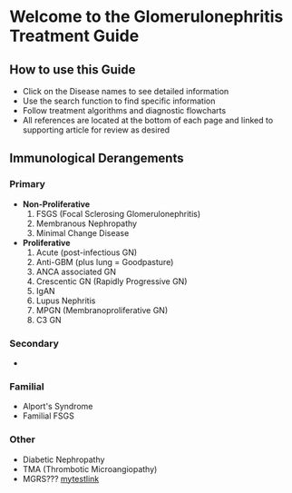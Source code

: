 # **Welcome to the Glomerulonephritis Treatment Guide**
## **How to use this Guide**
* Click on the Disease names to see detailed information
* Use the search function to find specific information
* Follow treatment algorithms and diagnostic flowcharts
* All references are located at the bottom of each page and linked to supporting article for review as desired
## **Immunological Derangements**
### **Primary**
- **Non-Proliferative**
  1. FSGS (Focal Sclerosing Glomerulonephritis)
  2. Membranous Nephropathy
  3. Minimal Change Disease
- **Proliferative** 
  1. Acute (post-infectious GN)
  2. Anti-GBM (plus lung = Goodpasture)
  3. ANCA associated GN
  4. Crescentic GN (Rapidly Progressive GN)
  5. IgAN
  6. Lupus Nephritis 
  7. MPGN (Membranoproliferative GN)
  8. C3 GN
### **Secondary**
* 
### **Familial**
* Alport's Syndrome
* Familial FSGS
### **Other**
* Diabetic Nephropathy
* TMA (Thrombotic Microangiopathy)
* MGRS???
[mytestlink](Test.md)
